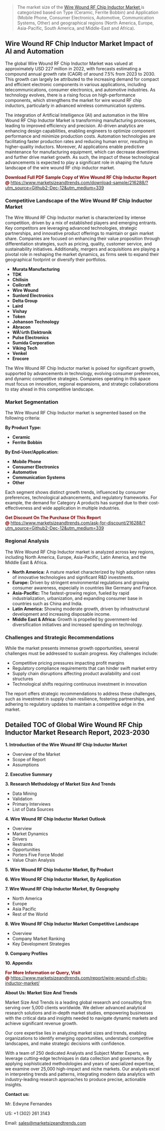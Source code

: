 <blockquote><p>The market size of the <a href="https://www.marketsizeandtrends.com/download-sample/216288/?utm_source=Github2-Dec-12&amp;utm_medium=339" target="_blank">Wire Wound RF Chip Inductor Market </a>is categorized based on Type (Ceramic, Ferrite Bobbin) and Application (Mobile Phone, Consumer Electronics, Automotive, Communication Systems, Other) and geographical regions (North America, Europe, Asia-Pacific, South America, and Middle-East and Africa).</p></blockquote><p><h2>Wire Wound RF Chip Inductor Market Impact of AI and Automation</h2><p>The global Wire Wound RF Chip Inductor Market was valued at approximately USD 227 million in 2022, with forecasts estimating a compound annual growth rate (CAGR) of around 7.5% from 2023 to 2030. This growth can largely be attributed to the increasing demand for compact and efficient electronic components in various applications, including telecommunications, consumer electronics, and automotive industries. As technology evolves, there is a rising focus on high-performance components, which strengthens the market for wire wound RF chip inductors, particularly in advanced wireless communication systems.</p><p>The integration of Artificial Intelligence (AI) and automation in the Wire Wound RF Chip Inductor Market is transforming manufacturing processes, leading to improved efficiency and precision. AI-driven analytics are enhancing design capabilities, enabling engineers to optimize component performance and minimize production costs. Automation technologies are facilitating faster production rates and reducing human error, resulting in higher-quality inductors. Moreover, AI applications enable predictive maintenance for manufacturing equipment, which can decrease downtimes and further drive market growth. As such, the impact of these technological advancements is expected to play a significant role in shaping the future landscape of the wire wound RF chip inductor market.</p></p><p><strong><span style="color: #800000;">Download Full PDF Sample Copy of Wire Wound RF Chip Inductor Report @</span>&nbsp;</strong><a href="https://www.marketsizeandtrends.com/download-sample/216288/?utm_source=Github2-Dec-12&amp;utm_medium=339">https://www.marketsizeandtrends.com/download-sample/216288/?utm_source=Github2-Dec-12&amp;utm_medium=339</a></p><h3>Competitive Landscape of the Wire Wound RF Chip Inductor Market</h3><p>The Wire Wound RF Chip Inductor market is characterized by intense competition, driven by a mix of established players and emerging entrants. Key competitors are leveraging advanced technologies, strategic partnerships, and innovative product offerings to maintain or gain market share. Companies are focused on enhancing their value proposition through differentiation strategies, such as pricing, quality, customer service, and sustainability initiatives. Additionally, mergers and acquisitions are playing a pivotal role in reshaping the market dynamics, as firms seek to expand their geographical footprint or diversify their portfolios.</p><p><strong><p><ul><li>Murata Manufacturing </li><li> TDK </li><li> Chilisin </li><li> Coilcraft </li><li> Wire Wound </li><li> Sunlord Electronics </li><li> Delta Group </li><li> Laird </li><li> Vishay </li><li> Token </li><li> Johanson Technology </li><li> Abracon </li><li> WÃ¼rth Elektronik </li><li> Pulse Electronics </li><li> Sumida Corporation </li><li> Viking Tech </li><li> Venkel </li><li> Erocore</p></li></ul></p></strong></p><p>The Wire Wound RF Chip Inductor market is poised for significant growth, supported by advancements in technology, evolving consumer preferences, and dynamic competitive strategies. Companies operating in this space must focus on innovation, regional expansions, and strategic collaborations to stay ahead in this competitive landscape.</p><h3>Market Segmentation</h3><p>The Wire Wound RF Chip Inductor market is segmented based on the following criteria:</p><p><strong>By Product Type:</strong></p><p><strong><p><ul><li>Ceramic </li><li> Ferrite Bobbin</p></li></ul></p></strong></p><p><strong>By End-User/Application:</strong></p><p><strong><p><ul><li>Mobile Phone </li><li> Consumer Electronics </li><li> Automotive </li><li> Communication Systems </li><li> Other</p></li></ul></p></strong></p><p>Each segment shows distinct growth trends, influenced by consumer preferences, technological advancements, and regulatory frameworks. For example, the demand for Category A products has surged due to their cost-effectiveness and wide application in multiple industries.</p><p><strong><span style="color: #800000;">Get Discount On The Purchase Of This Report @&nbsp;</span></strong><a href="https://www.marketsizeandtrends.com/ask-for-discount/216288/?utm_source=Github2-Dec-12&amp;utm_medium=339">https://www.marketsizeandtrends.com/ask-for-discount/216288/?utm_source=Github2-Dec-12&amp;utm_medium=339</a></p><h3>Regional Analysis</h3><p>The Wire Wound RF Chip Inductor market is analyzed across key regions, including North America, Europe, Asia-Pacific, Latin America, and the Middle East &amp; Africa.</p><ul><li><strong>North America:</strong> A mature market characterized by high adoption rates of innovative technologies and significant R&amp;D investments.</li><li><strong>Europe:</strong> Driven by stringent environmental regulations and growing consumer awareness, especially in countries like Germany and France.</li><li><strong>Asia-Pacific:</strong> The fastest-growing region, fueled by rapid industrialization, urbanization, and expanding consumer base in countries such as China and India.</li><li><strong>Latin America:</strong> Showing moderate growth, driven by infrastructural development and increasing disposable income.</li><li><strong>Middle East &amp; Africa:</strong> Growth is propelled by government-led diversification initiatives and increased spending on technology.</li></ul><h3>Challenges and Strategic Recommendations</h3><p>While the market presents immense growth opportunities, several challenges must be addressed to sustain progress. Key challenges include:</p><ul><li>Competitive pricing pressures impacting profit margins</li><li>Regulatory compliance requirements that can hinder swift market entry</li><li>Supply chain disruptions affecting product availability and cost structures</li><li>Technological shifts requiring continuous investment in innovation</li></ul><p>The report offers strategic recommendations to address these challenges, such as investment in supply chain resilience, fostering partnerships, and adhering to regulatory updates to maintain a competitive edge in the market.</p><h2>Detailed TOC of Global Wire Wound RF Chip Inductor Market Research Report, 2023-2030</h2><p><strong>1. Introduction of the Wire Wound RF Chip Inductor Market</strong></p><ul><li>Overview of the Market</li><li>Scope of Report</li><li>Assumptions&nbsp;</li></ul><p><strong>2. Executive Summary</strong></p><p><strong>3. Research Methodology of <strong>Market Size And Trends</strong></strong></p><ul><li>Data Mining</li><li>Validation</li><li>Primary Interviews</li><li>List of Data Sources&nbsp;</li></ul><p><strong>4. Wire Wound RF Chip Inductor Market Outlook</strong></p><ul><li>Overview</li><li>Market Dynamics</li><li>Drivers</li><li>Restraints</li><li>Opportunities</li><li>Porters Five Force Model</li><li>Value Chain Analysis&nbsp;</li></ul><p><strong>5. Wire Wound RF Chip Inductor Market, By Product</strong></p><p><strong>6. Wire Wound RF Chip Inductor Market, By Application</strong></p><p><strong>7. Wire Wound RF Chip Inductor Market, By Geography</strong></p><ul><li>North America</li><li>Europe</li><li>Asia Pacific</li><li>Rest of the World&nbsp;</li></ul><p><strong>8. Wire Wound RF Chip Inductor Market Competitive Landscape</strong></p><ul><li>Overview</li><li>Company Market Ranking</li><li>Key Development Strategies&nbsp;</li></ul><p><strong>9. Company Profiles</strong></p><p><strong>10. Appendix</strong></p><p><strong><span style="color: #800000;">For More Information or Query, Visit @&nbsp;</span></strong><a href="https://www.marketsizeandtrends.com/report/wire-wound-rf-chip-inductor-market/">https://www.marketsizeandtrends.com/report/wire-wound-rf-chip-inductor-market/</a></p><p></p><p><strong>About Us:&nbsp;Market Size And Trends</strong></p><p>Market Size And Trends&nbsp;is a leading global research and consulting firm serving over 5,000 clients worldwide. We deliver advanced analytical research solutions and in-depth market studies, empowering businesses with the critical data and insights needed to navigate dynamic markets and achieve significant revenue growth.</p><p>Our core expertise lies in analyzing market sizes and trends, enabling organizations to identify emerging opportunities, understand competitive landscapes, and make strategic decisions with confidence.</p><p>With a team of 250 dedicated Analysts and Subject Matter Experts, we leverage cutting-edge techniques in data collection and governance. By applying sophisticated methodologies and years of specialized expertise, we examine over 25,000 high-impact and niche markets. Our analysts excel in interpreting trends and patterns, integrating modern data analytics with industry-leading research approaches to produce precise, actionable insights.</p><p><strong>Contact us:</strong></p><p>Mr. Edwyne Fernandes</p><p>US: +1 (302) 261 3143</p><p>Email: <a href="mailto:sales@marketsizeandtrends.com">sales@marketsizeandtrends.com</a>&nbsp;</p>
